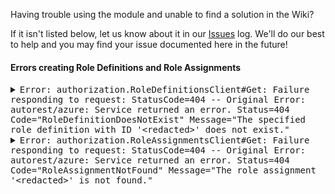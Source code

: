 Having trouble using the module and unable to find a solution in the Wiki?

If it isn't listed below, let us know about it in our [Issues][Issues] log. We'll do our best to help and you may find your issue documented here in the future!

[Issues]: https://github.com/Azure/terraform-azurerm-caf-enterprise-scale/issues "Azure landing zones Terraform module: Report an Issue"

#### Errors creating Role Definitions and Role Assignments

<details>
  <summary><samp>Error: authorization.RoleDefinitionsClient#Get: Failure responding to request: StatusCode=404 -- Original Error: autorest/azure: Service returned an error. Status=404 Code="RoleDefinitionDoesNotExist" Message="The specified role definition with ID '&#60;redacted&#62;' does not exist."
</samp></summary>
  <dl>
    <dd><strong>Description:</strong></dd>
    <dd>
      <p>This error is a transient error which may occur when the Resource Provider in ARM is yet to complete replication of the newly created Role Definition.</p>
    </dd>
    <dd><strong>Solution:</strong></dd>
    <dd>
      <p>If the Role Definition has been successfully created in Azure but has not been committed to the <code>terraform state</code> you will need to run <code>terraform import</code> to add the Resource to the state file. Due to caching in ARM, it could take up to 10 minutes before you can successfully import the Resource.</p>
      <p>This problem has been identified and logged on GitHub against the AzureRM Provider: <a href="https://github.com/terraform-providers/terraform-provider-azurerm/issues/10442">#10442</a></p>
    </dd>
  </dl>
</details>

<details>
  <summary><samp>Error: authorization.RoleAssignmentsClient#Get: Failure responding to request: StatusCode=404 -- Original Error: autorest/azure: Service returned an error. Status=404 Code="RoleAssignmentNotFound" Message="The role assignment '&#60;redacted&#62;' is not found."</samp></summary>
  <dl>
    <dd><h5>Description:</h5></dd>
    <dd>Coming soon</dd>
  </dl>
</details>
